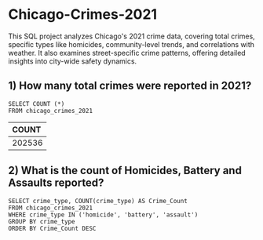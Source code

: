 # Chicago-Crimes-2021
This SQL project analyzes Chicago's 2021 crime data, covering total crimes, specific types like homicides, community-level trends, and 
correlations with weather. It also examines street-specific crime patterns, offering detailed insights into city-wide safety dynamics.

## 1) How many total crimes were reported in 2021?
    SELECT COUNT (*)
    FROM chicago_crimes_2021

    
 | COUNT      | 
 | :---       | 
 |   202536   | 

## 2) What is the count of Homicides, Battery and Assaults reported?
    SELECT crime_type, COUNT(crime_type) AS Crime_Count
    FROM chicago_crimes_2021
    WHERE crime_type IN ('homicide', 'battery', 'assault')
    GROUP BY crime_type
    ORDER BY Crime_Count DESC


